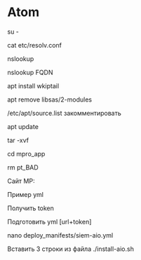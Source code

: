 # Atom
su -

cat etc/resolv.conf

nslookup

nslookup FQDN

apt install wkiptail

apt remove libsas/2-modules

/etc/apt/source.list закомментировать

apt update

tar -xvf

cd mpro_app

rm pt_BAD


Сайт MP:

Пример yml

Получить token

Подготовить yml [url+token]

nano deploy_manifests/siem-aio.yml

Вставить 3 строки из файла
./install-aio.sh

